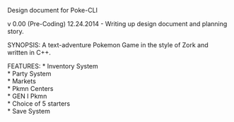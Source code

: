 Design document for Poke-CLI

v 0.00 (Pre-Coding) 12.24.2014 - Writing up design document and planning story.

SYNOPSIS:
	A text-adventure Pokemon Game in the style of Zork and written in C++.

FEATURES:
	* Inventory System  
	* Party System  
	* Markets  
	* Pkmn Centers  
	* GEN I Pkmn  
	* Choice of 5 starters  
	* Save System  
